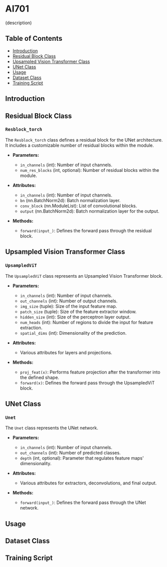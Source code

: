 # AI701

(description)

## Table of Contents

- [Introduction](#introduction)
- [Residual Block Class](#residual-block-class)
- [Upsampled Vision Transformer Class](#upsampled-vision-transformer-class)
- [UNet Class](#unet-class)
- [Usage](#usage)
- [Dataset Class](#dataset-class)
- [Training Script](#training-script)

## Introduction


## Residual Block Class

### `Resblock_torch`

The `Resblock_torch` class defines a residual block for the UNet architecture. It includes a customizable number of residual blocks within the module.

- **Parameters:**
  - `in_channels` (int): Number of input channels.
  - `num_res_blocks` (int, optional): Number of residual blocks within the module.

- **Attributes:**
  - `in_channels` (int): Number of input channels.
  - `bn` (nn.BatchNorm2d): Batch normalization layer.
  - `conv_block` (nn.ModuleList): List of convolutional blocks.
  - `output` (nn.BatchNorm2d): Batch normalization layer for the output.

- **Methods:**
  - `forward(input_)`: Defines the forward pass through the residual block.

## Upsampled Vision Transformer Class

### `UpsampledViT`

The `UpsampledViT` class represents an Upsampled Vision Transformer block.

- **Parameters:**
  - `in_channels` (int): Number of input channels.
  - `out_channels` (int): Number of output channels.
  - `img_size` (tuple): Size of the input feature map.
  - `patch_size` (tuple): Size of the feature extractor window.
  - `hidden_size` (int): Size of the perceptron layer output.
  - `num_heads` (int): Number of regions to divide the input for feature extraction.
  - `spatial_dims` (int): Dimensionality of the prediction.

- **Attributes:**
  - Various attributes for layers and projections.

- **Methods:**
  - `proj_feat(x)`: Performs feature projection after the transformer into the defined shape.
  - `forward(x)`: Defines the forward pass through the UpsampledViT block.

## UNet Class

### `Unet`

The `Unet` class represents the UNet network.

- **Parameters:**
  - `in_channels` (int): Number of input channels.
  - `out_channels` (int): Number of predicted classes.
  - `depth` (int, optional): Parameter that regulates feature maps' dimensionality.

- **Attributes:**
  - Various attributes for extractors, deconvolutions, and final output.

- **Methods:**
  - `forward(input_)`: Defines the forward pass through the UNet network.

## Usage



## Dataset Class



## Training Script


